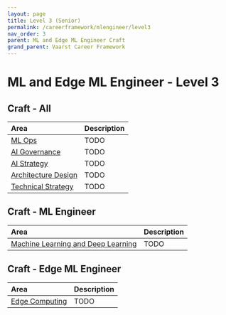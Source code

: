 ```yaml
---
layout: page
title: Level 3 (Senior)
permalink: /careerframework/mlengineer/level3
nav_order: 3
parent: ML and Edge ML Engineer Craft
grand_parent: Vaarst Career Framework
---
```


# ML and Edge ML Engineer - Level 3

## Craft - All

|Area          | Description       |
|:-------------|:------------------|
| [ML Ops](/careerframework/mlengineer#ml-ops) | TODO |
| [AI Governance](/careerframework/mlengineer#ai-governance) | TODO |
| [AI Strategy](/careerframework/mlengineer#ai-strategy) | TODO |
| [Architecture Design](/careerframework/mlengineer#architecture-design) | TODO |
| [Technical Strategy](/careerframework/mlengineer#technical-strategy) | TODO |


## Craft - ML Engineer

|Area          | Description       |
|:-------------|:------------------|
| [Machine Learning and Deep Learning](/careerframework/mlengineer#machine-learning-and-deep-learning) | TODO |

## Craft - Edge ML Engineer

|Area          | Description       |
|:-------------|:------------------|
| [Edge Computing](/careerframework/mlengineer#edge-computing) | TODO |